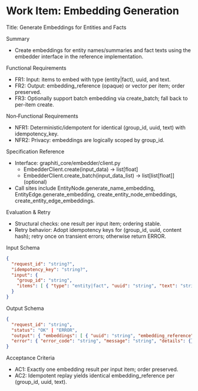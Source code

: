 # Work Item: Embedding Generation

Title: Generate Embeddings for Entities and Facts

Summary
- Create embeddings for entity names/summaries and fact texts using the embedder interface in the reference implementation.

Functional Requirements
- FR1: Input: items to embed with type (entity|fact), uuid, and text.
- FR2: Output: embedding_reference (opaque) or vector per item; order preserved.
- FR3: Optionally support batch embedding via create_batch; fall back to per-item create.

Non‑Functional Requirements
- NFR1: Deterministic/idempotent for identical (group_id, uuid, text) with idempotency_key.
- NFR2: Privacy: embeddings are logically scoped by group_id.

Specification Reference
- Interface: graphiti_core/embedder/client.py
  - EmbedderClient.create(input_data) -> list[float]
  - EmbedderClient.create_batch(input_data_list) -> list[list[float]] (optional)
- Call sites include EntityNode.generate_name_embedding, EntityEdge.generate_embedding, create_entity_node_embeddings, create_entity_edge_embeddings.

Evaluation & Retry
- Structural checks: one result per input item; ordering stable.
- Retry behavior: Adopt idempotency keys for (group_id, uuid, content hash); retry once on transient errors; otherwise return ERROR.

Input Schema
```json
{
  "request_id": "string?",
  "idempotency_key": "string?",
  "input": {
    "group_id": "string",
    "items": [ { "type": "entity|fact", "uuid": "string", "text": "string" } ]
  }
}
```

Output Schema
```json
{
  "request_id": "string",
  "status": "OK" | "ERROR",
  "output": { "embeddings": [ { "uuid": "string", "embedding_reference": "string" } ] },
  "error": { "error_code": "string", "message": "string", "details": {} }
}
```

Acceptance Criteria
- AC1: Exactly one embedding result per input item; order preserved.
- AC2: Idempotent replay yields identical embedding_reference per (group_id, uuid, text).

